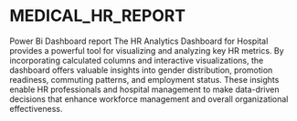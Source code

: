 # MEDICAL_HR_REPORT
Power Bi Dashboard report
The HR Analytics Dashboard for Hospital provides a powerful tool for visualizing and analyzing key HR metrics. By incorporating calculated columns and interactive visualizations, the dashboard offers valuable insights into gender distribution, promotion readiness, commuting patterns, and employment status. These insights enable HR professionals and hospital management to make data-driven decisions that enhance workforce management and overall organizational effectiveness.
